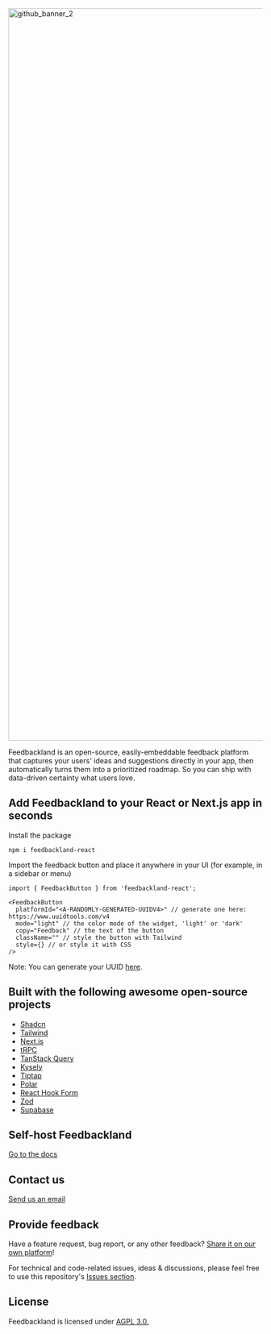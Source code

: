 
<img width="2421" height="1454" alt="github_banner_2" src="https://github.com/user-attachments/assets/c62310f0-80ed-4c01-9b2b-f63e24430ca7" />

Feedbackland is an open-source, easily-embeddable feedback platform that captures your users' ideas and suggestions directly in your app, then automatically turns them into a prioritized roadmap. So you can ship with data-driven certainty what users love.

## Add Feedbackland to your React or Next.js app in seconds

Install the package
```
npm i feedbackland-react
```

Import the feedback button and place it anywhere in your UI (for example, in a sidebar or menu)
```
import { FeedbackButton } from 'feedbackland-react';
```

```tsx
<FeedbackButton 
  platformId="<A-RANDOMLY-GENERATED-UUIDV4>" // generate one here: https://www.uuidtools.com/v4
  mode="light" // the color mode of the widget, 'light' or 'dark'
  copy="Feedback" // the text of the button
  className="" // style the button with Tailwind
  style={} // or style it with CSS
/>
```

Note: You can generate your UUID [here](https://www.uuidtools.com/v4).

## Built with the following awesome open-source projects

- [Shadcn](https://github.com/shadcn-ui/ui)
- [Tailwind](https://github.com/tailwindlabs/tailwindcss)
- [Next.js](https://github.com/vercel/next.js)
- [tRPC](https://github.com/trpc/trpc)
- [TanStack Query](https://github.com/TanStack/query)
- [Kysely](https://github.com/kysely-org/kysely)
- [Tiptap](https://github.com/ueberdosis/tiptap)
- [Polar](https://github.com/polarsource/polar)
- [React Hook Form](https://github.com/react-hook-form/react-hook-form)
- [Zod](https://github.com/colinhacks/zod)
- [Supabase](https://github.com/supabase/supabase)

## Self-host Feedbackland

[Go to the docs](https://github.com/feedbackland/feedbackland/blob/main/SELFHOSTING.md)

## Contact us

[Send us an email](mailto:hello@feedbackland.com)

## Provide feedback

Have a feature request, bug report, or any other feedback? [Share it on our own platform](https://dogfood.feedbackland.com)!

For technical and code-related issues, ideas & discussions, please feel free to use this repository's [Issues section](https://github.com/feedbackland/feedbackland/issues).

## License

Feedbackland is licensed under [AGPL 3.0.](https://github.com/feedbackland/feedbackland?tab=AGPL-3.0-1-ov-file)

